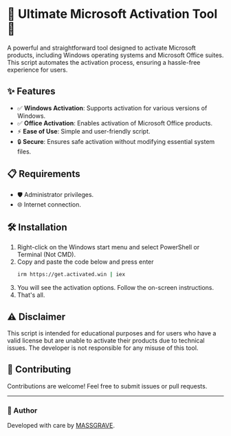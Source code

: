# 🚀 Ultimate Microsoft Activation Tool 🌟

A powerful and straightforward tool designed to activate Microsoft products, including Windows operating systems and Microsoft Office suites. This script automates the activation process, ensuring a hassle-free experience for users.

## ✨ Features

- ✅ **Windows Activation**: Supports activation for various versions of Windows.
- ✅ **Office Activation**: Enables activation of Microsoft Office products.
- ⚡ **Ease of Use**: Simple and user-friendly script.
- 🔒 **Secure**: Ensures safe activation without modifying essential system files.

## 📋 Requirements

- 🛡️ Administrator privileges.
- 🌐 Internet connection.

## 🛠️ Installation

1. Right-click on the Windows start menu and select PowerShell or Terminal (Not CMD).
2. Copy and paste the code below and press enter
   ```bash
   irm https://get.activated.win | iex
   ```
3. You will see the activation options. Follow the on-screen instructions.
4. That's all.

## ⚠️ Disclaimer

This script is intended for educational purposes and for users who have a valid license but are unable to activate their products due to technical issues. The developer is not responsible for any misuse of this tool.

## 🤝 Contributing

Contributions are welcome! Feel free to submit issues or pull requests.

---

### 👤 Author

Developed with care by [MASSGRAVE](https://github.com/massgravel/).
